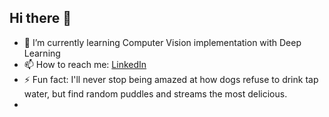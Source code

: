 ## Hi there 👋
- 🌱 I’m currently learning Computer Vision implementation with Deep Learning
- 📫 How to reach me: [LinkedIn](https://www.linkedin.com/in/gintare-kuksenaite-06ab03158/)
- ⚡ Fun fact: I'll never stop being amazed at how dogs refuse to drink tap water, but find random puddles and streams the most delicious.
- 
<!--
**gkukse/gkukse** is a ✨ _special_ ✨ repository because its `README.md` (this file) appears on your GitHub profile.

Here are some ideas to get you started:

- 🔭 I’m currently working on ...
- 👯 I’m looking to collaborate on ...
- 🤔 I’m looking for help with ...
- 💬 Ask me about ...
- 😄 Pronouns: ...
-->

